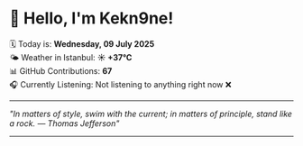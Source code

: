 # 👋 Hello, I'm Kekn9ne!

🗓️ Today is: **Wednesday, 09 July 2025**  
🌤️ Weather in Istanbul: **☀️   +37°C**  
📊 GitHub Contributions: **67**  
🎧 Currently Listening: Not listening to anything right now ❌

---

_"In matters of style, swim with the current; in matters of principle, stand like a rock. — *Thomas Jefferson*"_

---
